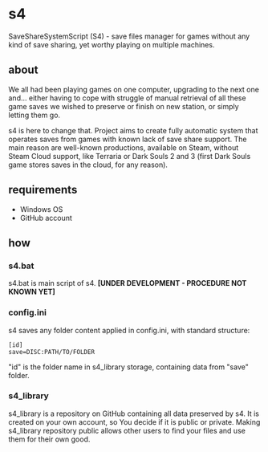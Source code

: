 # s4
SaveShareSystemScript (S4) - save files manager for games without any kind of save sharing, yet worthy playing on multiple machines.

## about
We all had been playing games on one computer, upgrading to the next one and... either having to cope with struggle of manual retrieval of all these game saves we wished to preserve or finish on new station, or simply letting them go.

s4 is here to change that. Project aims to create fully automatic system that operates saves from games with known lack of save share support. The main reason are well-known productions, available on Steam, without Steam Cloud support, like Terraria or Dark Souls 2 and 3 (first Dark Souls game stores saves in the cloud, for any reason).

## requirements
* Windows OS
* GitHub account

## how
### s4.bat
s4.bat is main script of s4. **\[UNDER DEVELOPMENT - PROCEDURE NOT KNOWN YET\]**

### config.ini
s4 saves any folder content applied in config.ini, with standard structure:

    [id]
    save=DISC:PATH/TO/FOLDER
    
"id" is the folder name in s4_library storage, containing data from "save" folder.
### s4_library
s4_library is a repository on GitHub containing all data preserved by s4. It is created on your own account, so You decide if it is public or private. Making s4_library repository public allows other users to find your files and use them for their own good.
